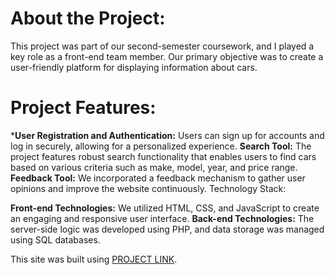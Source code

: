 # About the Project:
This project was part of our second-semester coursework, and I played a key role as a front-end team member. Our primary objective was to create a user-friendly platform for displaying information about cars.

# Project Features:


*<strong>User Registration and Authentication:</strong> Users can sign up for accounts and log in securely, allowing for a personalized experience.
<strong>Search Tool:</strong> The project features robust search functionality that enables users to find cars based on various criteria such as make, model, year, and price range.
<strong>Feedback Tool:</strong> We incorporated a feedback mechanism to gather user opinions and improve the website continuously.
Technology Stack:

<strong>Front-end Technologies:</strong> We utilized HTML, CSS, and JavaScript to create an engaging and responsive user interface.
<strong>Back-end Technologies:</strong> The server-side logic was developed using PHP, and data storage was managed using SQL databases.

This site was built using [PROJECT LINK](https://lamoro8800.github.io/Cars-Rent-Project/#home/).
